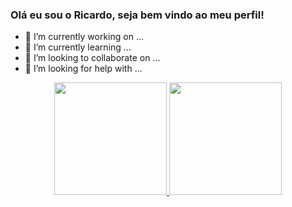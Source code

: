 ### Olá eu sou o Ricardo, seja bem vindo ao meu perfil!

- 🔭 I’m currently working on ...
- 🌱 I’m currently learning ...
- 👯 I’m looking to collaborate on ...
- 🤔 I’m looking for help with ...


<div align="center">
  <a href="https://github.com/riclou">
  <img height="180em" src="https://github-readme-stats.vercel.app/api?username=riclou&show_icons=true&theme=tokyonight&include_all_commits=true&count_private=true"/>
  <img height="180em" src="https://github-readme-stats.vercel.app/api/top-langs/?username=riclou&layout=compact&langs_count=7&theme=dracula"/>
</div>

